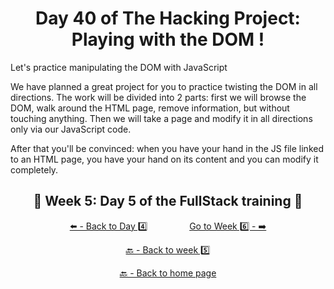 <h1 align="center">Day 40 of The Hacking Project: Playing with the DOM !</h1>

Let's practice manipulating the DOM with JavaScript

We have planned a great project for you to practice twisting the DOM in all directions. The work will be divided into 2 parts: first we will browse the DOM, walk around the HTML page, remove information, but without touching anything. Then we will take a page and modify it in all directions only via our JavaScript code.

After that you'll be convinced: when you have your hand in the JS file linked to an HTML page, you have your hand on its content and you can modify it completely.

<h2 align="center">🎉 Week 5: Day 5 of the FullStack training 🎉</h2>

<div align="center">
  
  [⬅️ - Back to Day 4️⃣](https://github.com/BenjaminCharmes/THP_FullStack/tree/main/Week_5/Day_4)
  &nbsp;&nbsp;&nbsp;&nbsp;&nbsp;&nbsp;&nbsp;&nbsp;&nbsp;&nbsp;&nbsp;&nbsp;&nbsp;&nbsp;&nbsp;
  [Go to Week 6️⃣ - ➡️](https://github.com/BenjaminCharmes/THP_FullStack/tree/main/Week_6)

</div>

<div align="center">

  [🔙 - Back to week 5️⃣](https://github.com/BenjaminCharmes/THP_FullStack/tree/main/Week_5)

  [🔙 - Back to home page](https://github.com/BenjaminCharmes/THP_FullStack)

</div>
